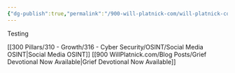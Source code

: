 ```yaml
---
{"dg-publish":true,"permalink":"/900-will-platnick-com/will-platnick-com/","tags":["gardenEntry"]}
---
```



Testing

[[300 Pillars/310 - Growth/316 - Cyber Security/OSINT/Social Media OSINT\|Social Media OSINT]]
[[900 WillPlatnick.com/Blog Posts/Grief Devotional Now Available\|Grief Devotional Now Available]]

